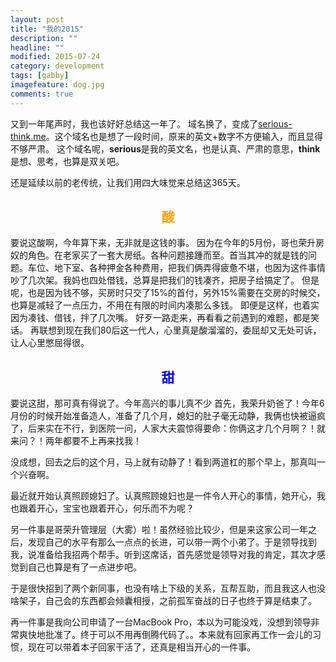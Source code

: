 ```yaml
---
layout: post
title: "我的2015"
description: ""
headline: ""
modified: 2015-07-24
category: development
tags: [gabby]
imagefeature: dog.jpg
comments: true
---
```


又到一年尾声时，我也该好好总结这一年了。
域名换了，变成了[serious-think.me][1]。这个域名也是想了一段时间，原来的英文+数字不方便输入，而且显得不够严肃。
这个域名呢，**serious**是我的英文名，也是认真、严肃的意思，**think**是想、思考，也算是双关吧。

还是延续以前的老传统，让我们用四大味觉来总结这365天。

<!-- more -->

<h2 style="text-align: center;">
  <span style="color:#ffa500;">酸</span>
</h2>

要说这酸啊，今年算下来，无非就是这钱的事。
因为在今年的5月份，哥也荣升房奴的角色。在老家买了一套大房纸。各种问题接踵而至。首当其冲的就是钱的问题。车位、地下室、各种押金各种费用，把我们俩弄得疲惫不堪，也因为这件事情吵了几次架。我妈也四处借钱，总算是把我们的钱凑齐，把房子给搞定了。
但是呢，也是因为钱不够，买房时只交了15%的首付，另外15%需要在交房的时候交，也算是减轻了一点压力，不用在有限的时间内凑那么多钱。
即便是这样，也着实因为凑钱、借钱，拌了几次嘴。
好歹一路走来，再看看之前遇到的难题，都是笑话。
再联想到现在我们80后这一代人，心里真是酸溜溜的，委屈却又无处可诉，让人心里憋屈得很。

<h2 style="text-align: center;">
  <span style="color:#0000ff;">甜</span>
</h2>

要说这甜，那可真有得说了。今年高兴的事儿真不少
首先，我荣升奶爸了！今年6月份的时候开始准备造人，准备了几个月，媳妇的肚子毫无动静，我俩也快被逼疯了，后来实在不行，到医院一问，人家大夫震惊得要命：你俩这才几个月啊？！就来问？！两年都要不上再来找我！

没成想，回去之后的这个月，马上就有动静了！看到两道杠的那个早上，那真叫一个兴奋啊。

最近就开始认真照顾媳妇了。认真照顾媳妇也是一件令人开心的事情，她开心，我也跟着开心，宝宝也跟着开心，何乐而不为呢？

另一件事是哥荣升管理层（大雾）啦！虽然经验比较少，但是来这家公司一年之后，发现自己的水平有那么一点点的长进，可以带一两个小弟了。于是领导找到我，说准备给我招两个帮手。听到这席话，首先感觉是领导对我的肯定，其次才感觉到自己也算是有了一点进步吧。

于是很快招到了两个新同事，也没有啥上下级的关系，互帮互助，而且我这人也没啥架子，自己会的东西都会倾囊相授，之前孤军奋战的日子也终于算是结束了。

再一件事是我向公司申请了一台MacBook Pro，本以为可能没戏，没想到领导非常爽快地批准了。终于可以不用再倒腾代码了。。本来就有回家再工作一会儿的习惯，现在可以带着本子回家干活了，还真是相当开心的一件事。

[1]:	http://serious-think.me